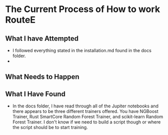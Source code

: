 # The Current Process of How to work RouteE
## What I have Attempted
- I followed everything stated in the installation.md found in the docs folder.
- 
## What Needs to Happen

## What I Have Found
- In the docs folder, I have read through all of the Jupiter notebooks and there appears to be three different trainers offered. You have NGBoost Trainer, Rust SmartCore Random Forest Trainer, and scikit-learn Random Forest Trainer. I don't know if we need to build a script though or where the script should be to start training.